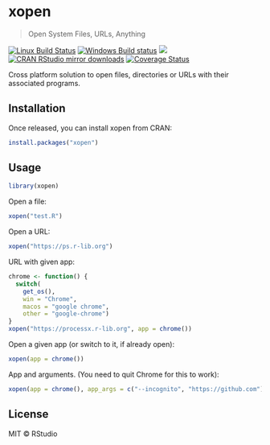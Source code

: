 
# xopen

> Open System Files, URLs, Anything

[![Linux Build Status](https://travis-ci.org/r-lib/xopen.svg?branch=master)](https://travis-ci.org/r-lib/xopen)
[![Windows Build status](https://ci.appveyor.com/api/projects/status/github/r-lib/xopen?branch=master&svg=true)](https://ci.appveyor.com/project/gaborcsardi/xopen)
[![](http://www.r-pkg.org/badges/version/xopen)](http://www.r-pkg.org/pkg/xopen)
[![CRAN RStudio mirror downloads](http://cranlogs.r-pkg.org/badges/xopen)](http://www.r-pkg.org/pkg/xopen)
[![Coverage Status](https://img.shields.io/codecov/c/github/r-lib/xopen/master.svg)](https://codecov.io/github/r-lib/xopen?branch=master)

Cross platform solution to open files, directories or URLs with their
associated programs.

## Installation

Once released, you can install xopen from CRAN:

```r
install.packages("xopen")
```

## Usage

```r
library(xopen)
```

Open a file:

```r
xopen("test.R")
```

Open a URL:

```r
xopen("https://ps.r-lib.org")
```

URL with given app:

```r
chrome <- function() {
  switch(
    get_os(),
    win = "Chrome",
    macos = "google chrome",
    other = "google-chrome")
}
xopen("https://processx.r-lib.org", app = chrome())
```

Open a given app (or switch to it, if already open):

```r
xopen(app = chrome())
```

App and arguments. (You need to quit Chrome for this to work):
```r
xopen(app = chrome(), app_args = c("--incognito", "https://github.com"))
```

## License

MIT © RStudio
